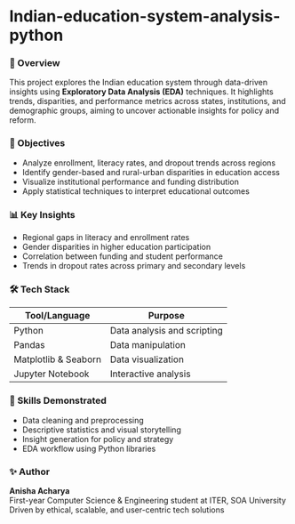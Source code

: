 # Indian-education-system-analysis-python

### 🧩 Overview  
This project explores the Indian education system through data-driven insights using **Exploratory Data Analysis (EDA)** techniques. It highlights trends, disparities, and performance metrics across states, institutions, and demographic groups, aiming to uncover actionable insights for policy and reform.

### 🎯 Objectives  
- Analyze enrollment, literacy rates, and dropout trends across regions  
- Identify gender-based and rural-urban disparities in education access  
- Visualize institutional performance and funding distribution  
- Apply statistical techniques to interpret educational outcomes

### 📊 Key Insights  
- Regional gaps in literacy and enrollment rates  
- Gender disparities in higher education participation  
- Correlation between funding and student performance  
- Trends in dropout rates across primary and secondary levels

### 🛠️ Tech Stack  
| Tool/Language | Purpose                          |
|---------------|----------------------------------|
| Python        | Data analysis and scripting      |
| Pandas        | Data manipulation                |
| Matplotlib & Seaborn | Data visualization        |
| Jupyter Notebook | Interactive analysis          |

### 📌 Skills Demonstrated  
- Data cleaning and preprocessing  
- Descriptive statistics and visual storytelling  
- Insight generation for policy and strategy  
- EDA workflow using Python libraries

### ✨ Author  
**Anisha Acharya**  
First-year Computer Science & Engineering student at ITER, SOA University  
Driven by ethical, scalable, and user-centric tech solutions
